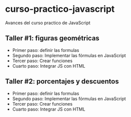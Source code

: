 # curso-practico-javascript
Avances del curso practico de JavaScript

## Taller #1: figuras geométricas

- Primer paso: definir las formulas
- Segundo paso: Implementar las fórmulas en JavaScript
- Tercer paso: Crear funciones
- Cuarto paso: Integrar JS con HTML

## Taller #2: porcentajes y descuentos

- Primer paso: definir las formulas
- Segundo paso: Implementar las fórmulas en JavaScript
- Tercer paso: Crear funciones
- Cuarto paso: Integrar JS con HTML
